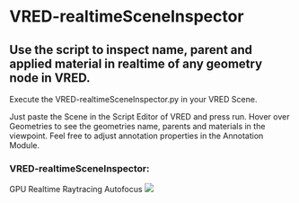 # VRED-realtimeSceneInspector
## Use the script to inspect name, parent and applied material in realtime of any geometry node in VRED.

Execute the VRED-realtimeSceneInspector.py in your VRED Scene.

Just paste the Scene in the Script Editor of VRED and press run.
Hover over Geometries to see the geometries name, parents and materials in the viewpoint.
Feel free to adjust annotation properties in the Annotation Module.


### VRED-realtimeSceneInspector:
GPU Realtime Raytracing Autofocus
![](VRED-realtimeSceneInspector.gif)

